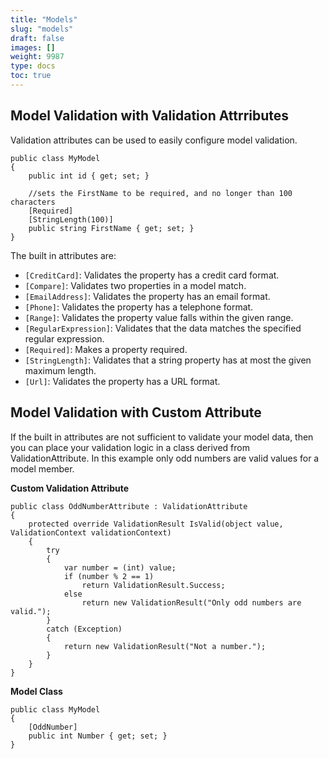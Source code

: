 ```yaml
---
title: "Models"
slug: "models"
draft: false
images: []
weight: 9987
type: docs
toc: true
---
```


## Model Validation with Validation Attrributes
Validation attributes can be used to easily configure model validation.

    public class MyModel
    {
        public int id { get; set; }
    
        //sets the FirstName to be required, and no longer than 100 characters
        [Required]
        [StringLength(100)]
        public string FirstName { get; set; }
    }

The built in attributes are:

 - `[CreditCard]`: Validates the property has a credit card format.
 - `[Compare]`: Validates two properties in a model match.
 - `[EmailAddress]`: Validates the property has an email format.
 - `[Phone]`: Validates the property has a telephone format.
 - `[Range]`: Validates the property value falls within the given range.
 - `[RegularExpression]`: Validates that the data matches the specified regular expression.
 - `[Required]`: Makes a property required.
 - `[StringLength]`: Validates that a string property has at most the given maximum length.
 - `[Url]`: Validates the property has a URL format.


## Model Validation with Custom Attribute
If the built in attributes are not sufficient to validate your model data, then you can place your validation logic in a class derived from ValidationAttribute. In this example only odd numbers are valid values for a model member.

**Custom Validation Attribute**

    public class OddNumberAttribute : ValidationAttribute
    {
        protected override ValidationResult IsValid(object value, ValidationContext validationContext)
        {
            try
            {
                var number = (int) value;
                if (number % 2 == 1)
                    return ValidationResult.Success;
                else
                    return new ValidationResult("Only odd numbers are valid.");
            }
            catch (Exception)
            {
                return new ValidationResult("Not a number.");
            }            
        }
    }

**Model Class**

    public class MyModel
    {
        [OddNumber]
        public int Number { get; set; }
    }

